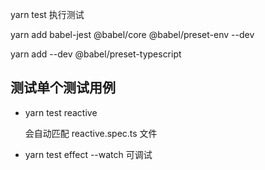 yarn test 执行测试

yarn add babel-jest @babel/core @babel/preset-env --dev

yarn add --dev @babel/preset-typescript

## 测试单个测试用例
- yarn test reactive

  会自动匹配 reactive.spec.ts 文件

- yarn test effect --watch 可调试

